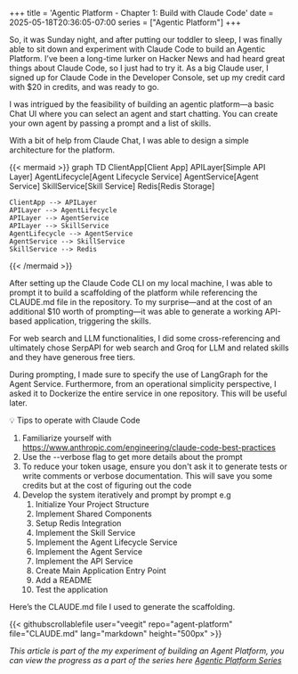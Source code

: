 +++
title = 'Agentic Platform - Chapter 1: Build with Claude Code'
date = 2025-05-18T20:36:05-07:00
series = ["Agentic Platform"]
+++

So, it was Sunday night, and after putting our toddler to sleep, I was finally able to sit down and experiment with Claude Code to build an Agentic Platform. I’ve been a long-time lurker on Hacker News and had heard great things about Claude Code, so I just had to try it. As a big Claude user, I signed up for Claude Code in the Developer Console, set up my credit card with $20 in credits, and was ready to go.

I was intrigued by the feasibility of building an agentic platform—a basic Chat UI where you can select an agent and start chatting. You can create your own agent by passing a prompt and a list of skills.

With a bit of help from Claude Chat, I was able to design a simple architecture for the platform.

{{< mermaid >}}
graph TD
    ClientApp[Client App]
    APILayer[Simple API Layer]
    AgentLifecycle[Agent Lifecycle Service]
    AgentService[Agent Service]
    SkillService[Skill Service]
    Redis[Redis Storage]

    ClientApp --> APILayer
    APILayer --> AgentLifecycle
    APILayer --> AgentService
    APILayer --> SkillService
    AgentLifecycle --> AgentService
    AgentService --> SkillService
    SkillService --> Redis
{{< /mermaid >}}

After setting up the Claude Code CLI on my local machine, I was able to prompt it to build a scaffolding of the platform while referencing the CLAUDE.md file in the repository. To my surprise—and at the cost of an additional $10 worth of prompting—it was able to generate a working API-based application, triggering the skills.

For web search and LLM functionalities, I did some cross-referencing and ultimately chose SerpAPI for web search and Groq for LLM and related skills and they have generous free tiers.

During prompting, I made sure to specify the use of LangGraph for the Agent Service. Furthermore, from an operational simplicity perspective, I asked it to Dockerize the entire service in one repository. This will be useful later.


:bulb: Tips to operate with Claude Code
1. Familiarize yourself with https://www.anthropic.com/engineering/claude-code-best-practices
2. Use the --verbose flag to get more details about the prompt
3. To reduce your token usage, ensure you don't ask it to generate tests or write comments or verbose documentation. This will save you some credits but at the cost of figuring out the code
4. Develop the system iteratively and prompt by prompt e.g 
    1. Initialize Your Project Structure
    2. Implement Shared Components
    3. Setup Redis Integration
    4. Implement the Skill Service
    5. Implement the Agent Lifecycle Service
    6. Implement the Agent Service
    7. Implement the API Service
    8. Create Main Application Entry Point
    9. Add a README
    10. Test the application


Here’s the CLAUDE.md file I used to generate the scaffolding.

{{< githubscrollablefile user="veegit" repo="agent-platform" file="CLAUDE.md" lang="markdown" height="500px" >}}

_This article is part of the my experiment of building an Agent Platform, you can view the progress as a part of the series here [Agentic Platform Series](/series/agentic-platform/)_